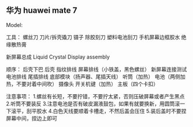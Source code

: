 
## 华为 huawei mate 7
Model: 

工具：
螺丝刀
刀片/拆壳撬刀
镊子
除胶刻刀
塑料电池刮刀
手机屏幕边框胶水
绝缘散热膏

新屏幕总成 Liquid Crystal Display assembly

顺序：
后壳下巴
后壳
指纹排线
屏幕排线（小铁盖，黑色螺丝）
新屏幕连接测试
电池排线
尾插排线
底部模块（扬声器、尾插天线）
听筒（加热）
电池（两侧加热，不要对着中间吹）
摄像头
开关机键（加热）
主板（四个卡扣）

注意事项：
1.螺丝有长短，不要拧错，不要拧太紧，否则压破屏幕或者产生黑点
2.听筒不要装反
3.注意电池是否有破皮漏液鼓包，如果有就要换新，用圆筒滚一下滚平，刮平胶水
4.白色天线要顺着卡槽走，不然后盖会压住
5.装后盖时不要捏屏幕中间，捏边上即可